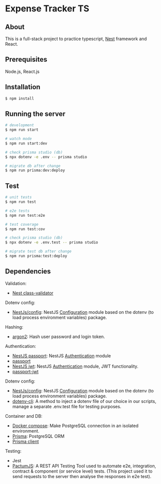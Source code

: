 # Expense Tracker TS

## About

This is a full-stack project to practice typescript, [Nest](https://github.com/nestjs/nest) framework and React.

## Prerequisites

Node.js, React.js

## Installation

```bash
$ npm install
```

## Running the server

```bash
# development
$ npm run start

# watch mode
$ npm run start:dev

# check prisma studio (db)
$ npx dotenv -e .env -- prisma studio

# migrate db after change
$ npm run prisma:dev:deploy
```

## Test

```bash
# unit tests
$ npm run test

# e2e tests
$ npm run test:e2e

# test coverage
$ npm run test:cov

# check prisma studio (db)
$ npx dotenv -e .env.test -- prisma studio

# migrate test db after change
$ npm run prisma:test:deploy
```

## Dependencies

Validation:

- [Nest class-validator](https://docs.nestjs.com/pipes#class-validator)

Dotenv config:

- [NestJs/config](https://www.npmjs.com/package/@nestjs/config): NestJS [Configuration](https://docs.nestjs.com/fundamentals/dynamic-modules) module based on the dotenv (to load process environment variables) package.

Hashing:

- [argon2](https://www.npmjs.com/package/argon2): Hash user password and login token.

Authentication:

- [NestJS passport](https://www.npmjs.com/package/@nestjs/passport): NestJS [Authentication](https://docs.nestjs.com/security/authentication#jwt-functionality) module
- [passport](https://www.npmjs.com/package/passport)
- [NestJS jwt](https://www.npmjs.com/package/@nestjs/jwt): NestJS [Authentication](https://docs.nestjs.com/security/authentication#jwt-functionality) module, JWT functionality.
- [passport-jwt](https://www.npmjs.com/package/passport-jwt)

Dotenv config:

- [NestJs/config](https://www.npmjs.com/package/@nestjs/config): NestJS [Configuration](https://docs.nestjs.com/fundamentals/dynamic-modules) module based on the dotenv (to load process environment variables) package.
- [dotenv-cli](https://www.npmjs.com/package/dotenv-cli): A method to inject a dotenv file of our choice in our scripts, manage a separate .env.test file for testing purposes.

Container and DB:

- [Docker compose](https://docs.docker.com/compose/): Make PostgreSQL connection in an isolated environment.
- [Prisma](https://www.prisma.io/): PostgreSQL ORM
- [Prisma client](https://www.npmjs.com/package/@prisma/client)

Testing:

- Jest
- [PactumJS](https://pactumjs.github.io/introduction/welcome.html#use-cases): A REST API Testing Tool used to automate e2e, integration, contract & component (or service level) tests. (This project used it to send requests to the server then analyse the responses in e2e test).
